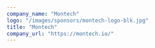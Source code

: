 ```yaml
---
company_name: "Montech"
logo: "/images/sponsors/montech-logo-blk.jpg"
title: "Montech"
company_url: "https://montech.io/"
---
```

